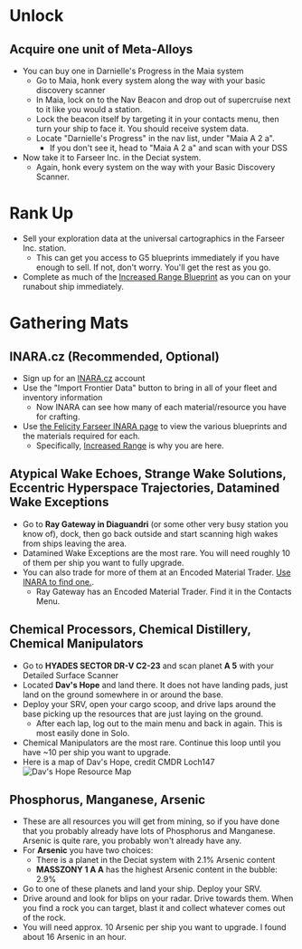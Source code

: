 # Unlock

## Acquire one unit of Meta-Alloys
  - You can buy one in Darnielle's Progress in the Maia system
    - Go to Maia, honk every system along the way with your basic discovery scanner
    - In Maia, lock on to the Nav Beacon and drop out of supercruise next to it like you would a station.
    - Lock the beacon itself by targeting it in your contacts menu, then turn your ship to face it. You should receive system data.
    - Locate "Darnielle's Progress" in the nav list, under "Maia A 2 a". 
      - If you don't see it, head to "Maia A 2 a" and scan with your DSS
  - Now take it to Farseer Inc. in the Deciat system.
    - Again, honk every system on the way with your Basic Discovery Scanner.
  
# Rank Up


- Sell your exploration data at the universal cartographics in the Farseer Inc. station.
  - This can get you access to G5 blueprints immediately if you have enough to sell. If not, don't worry. You'll get the rest as you go.
- Complete as much of the [Increased Range Blueprint](https://inara.cz/galaxy-blueprint/2/) as you can on your runabout ship immediately.

# Gathering Mats

## INARA.cz (Recommended, Optional)

- Sign up for an [INARA.cz](https://inara.cz) account
- Use the "Import Frontier Data" button to bring in all of your fleet and inventory information
  - Now INARA can see how many of each material/resource you have for crafting.
- Use [the Felicity Farseer INARA page](https://inara.cz/galaxy-engineer/1/) to view the various blueprints and the materials required for each.
  - Specifically, [Increased Range](https://inara.cz/galaxy-blueprint/2/) is why you are here.

## Atypical Wake Echoes, Strange Wake Solutions, Eccentric Hyperspace Trajectories, Datamined Wake Exceptions

- Go to **Ray Gateway in Diaguandri** (or some other very busy station you know of), dock, then go back outside and start scanning high wakes from ships leaving the area.
- Datamined Wake Exceptions are the most rare. You will need roughly 10 of them per ship you want to fully upgrade.
- You can also trade for more of them at an Encoded Material Trader. [Use INARA to find one.](https://inara.cz/galaxy-nearest/25/17362/).
  - Ray Gateway has an Encoded Material Trader. Find it in the Contacts Menu.

## Chemical Processors, Chemical Distillery, Chemical Manipulators

- Go to **HYADES SECTOR DR-V C2-23** and scan planet **A 5** with your Detailed Surface Scanner
- Located **Dav's Hope** and land there. It does not have landing pads, just land on the ground somewhere in or around the base.
- Deploy your SRV, open your cargo scoop, and drive laps around the base picking up the resources that are just laying on the ground.
  - After each lap, log out to the main menu and back in again. This is most easily done in Solo.
- Chemical Manipulators are the most rare. Continue this loop until you have ~10 per ship you want to upgrade.
- Here is a map of Dav's Hope, credit CMDR Loch147
  ![Dav's Hope Resource Map](https://i.redd.it/jak5olaegui01.png)

## Phosphorus, Manganese, Arsenic

- These are all resources you will get from mining, so if you have done that you probably already have lots of Phosphorus and Manganese. Arsenic is quite rare, you probably won't already have any.
- For **Arsenic** you have two choices:
  - There is a planet in the Deciat system with 2.1% Arsenic content
  - **MASSZONY 1 A A** has the highest Arsenic content in the bubble: 2.9%
- Go to one of these planets and land your ship. Deploy your SRV.
- Drive around and look for blips on your radar. Drive towards them. When you find a rock you can target, blast it and collect whatever comes out of the rock.
- You will need approx. 10 Arsenic per ship you want to upgrade. I found about 16 Arsenic in an hour.
